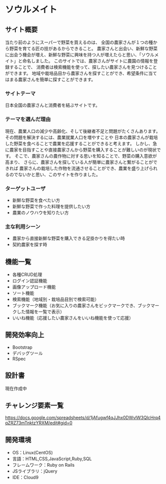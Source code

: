 # ソウルメイト

## サイト概要
当たり前のようにスーパーで野菜を買えるのは、
全国の農家さんが１つの種から野菜を育てる匠の技があるからできること。
農家さんと出会い、新鮮な野菜に出会う機会が増え、新鮮な野菜に興味を持つ人が増えたらと思い、「ソウルメイト」と命名しました。
このサイトでは、農家さんがサイトに農園の情報を登録することで、
消費者は検索機能を使って、探したい農家さんを見つけることができます。
地域や栽培品目から農家さんを探すことができ、希望条件に当てはまる農家さんを簡単に探すことができます。

### サイトテーマ
日本全国の農家さんと消費者を結ぶサイトです。

### テーマを選んだ理由

現在、農業人口の減少や高齢化、そして後継者不足と問題がたくさんあります。
その問題を解決するには、農業就業人口を増やすことや
日本の農家さんが栽培した野菜を食べることで農業を応援することができると考えます。
しかし、急に農家を目指すことや直接農家さんから野菜を購入することが難しいのが現状です。
そこで、農家さんの農作物に対する思いを知ることで、野菜の購入意欲が高まり、
さらに、農家さんを探している人が簡単に農家さんと繋がることができれば
農家さんの栽培した作物を流通させることができ、農業を盛り上げられるのでないかと思い、このサイトを作りました。

### ターゲットユーザ
- 新鮮な野菜を食べたい方
- 新鮮な野菜で作った料理を提供したい方
- 農業のノウハウを知りたい方

### 主な利用シーン
- 農家から直接新鮮な野菜を購入できる足掛かりを得たい時
- 契約農家を探す時

## 機能一覧
- 各種CRUD処理
- ログイン認証機能
- 画像アップロード機能
- ソート機能
- 検索機能（地域別・栽培品目別で検索可能）
- ブックマーク機能（お気に入りの農家さんをビックマークでき、ブックマークした情報を一覧で表示）
- いいね機能（応援したい農家さんをいいね機能を使って応援）

## 開発効率向上
- Bootstrap
- デバッグツール
- RSpec

## 設計書
現在作成中

## チャレンジ要素一覧
https://docs.google.com/spreadsheets/d/1jAfugwf4qJJhx0DWvlW3QlcHrq4qZRZ73mTnktzYRXM/edit#gid=0

## 開発環境
- OS：Linux(CentOS)
- 言語：HTML,CSS,JavaScript,Ruby,SQL
- フレームワーク：Ruby on Rails
- JSライブラリ：jQuery
- IDE：Cloud9